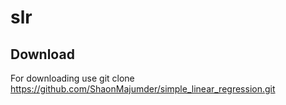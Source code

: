 # slr 
## Download 
For downloading use 
       git clone https://github.com/ShaonMajumder/simple_linear_regression.git 
